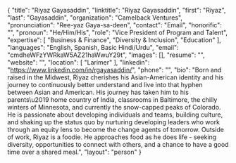 {
  "title": "Riyaz Gayasaddin",
  "linktitle": "Riyaz Gayasaddin",
  "first": "Riyaz",
  "last": "Gayasaddin",
  "organization": "Camelback Ventures",
  "pronunciation": "Ree-yaz Gaya-sa-deen",
  "contact": "Email",
  "honorific": "",
  "pronoun": "He/Him/His",
  "role": "Vice President of Program and Talent",
  "expertise": [
    "Business & Finance",
    "Diversity & Inclusion",
    "Education"
  ],
  "languages": "English, Spanish, Basic Hindi/Urdu",
  "email": "cmdheWFzYWRkaW5AZ21haWwuY29t",
  "images": [],
  "resume": "",
  "website": "",
  "location": [
    "Larimer"
  ],
  "linkedin": "https://www.linkedin.com/in/rgayasaddin/",
  "phone": "",
  "bio": "Born and raised in the Midwest, Riyaz cherishes his Asian-American identity and his journey to continuously better understand and live into that hyphen between Asian and American.  His journey has taken him to his parents\u2019 home country of India, classrooms in Baltimore, the chilly winters of Minnesota, and currently the snow-capped peaks of Colorado. He is passionate about developing individuals and teams, building culture, and shaking up the status quo by nurturing developing leaders who work through an equity lens to become the change agents of tomorrow. Outside of work, Riyaz is a foodie. He approaches food as he does life - seeking diversity, opportunities to connect with others, and a chance to have a good time over a shared meal.",
  "layout": "person"
}